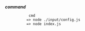    ***command***
   
               cmd
              => node ./input/config.js
              => node index.js
             

